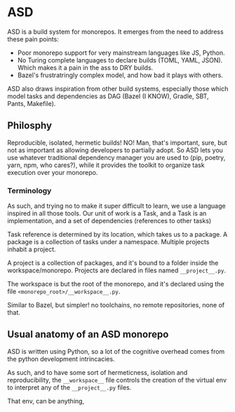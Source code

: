 # ASD
ASD is a build system for monorepos. It emerges from the need to address these pain points:

* Poor monorepo support for very mainstream languages like JS, Python.
* No Turing complete languages to declare builds (TOML, YAML, JSON). Which makes it a pain in the ass to DRY builds.
* Bazel's frustratringly complex model, and how bad it plays with others.

ASD also draws inspiration from other build systems, especially those which model tasks and dependencies as DAG (Bazel (I KNOW), Gradle, SBT, Pants, Makefile).

## Philosphy

Reproducible, isolated, hermetic builds! NO! Man, that's important, sure, but not as important as allowing developers to partially adopt. So ASD lets you use whatever traditional dependency manager you are used to (pip, poetry, yarn, npm, who cares?), while it provides the toolkit to organize task execution over your monorepo.

### Terminology
As such, and trying no to make it super difficult to learn, we use a language inspired in all those tools.
Our unit of work is a Task, and a Task is an implementation, and a set of dependencies (references to other tasks)

Task reference is determined by its location, which takes us to a package. A package is a collection of tasks under a namespace. Multiple projects inhabit a project.

A project is a collection of packages, and it's bound to a folder inside the workspace/monorepo. Projects are declared in files named `__project__.py`.

The workspace is but the root of the monorepo, and it's declared using the file `<monorepo_root>/__workspace__.py`.

Similar to Bazel, but simpler! no toolchains, no remote repositories, none of that.

## Usual anatomy of an ASD monorepo

ASD is written using Python, so a lot of the cognitive overhead comes from the python development intrincacies.

As such, and to have some sort of hermeticness, isolation and reproducibility, the `__workspace__` file controls the creation of the virtual env to interpret any of the `__project__.py` files.

That env, can be anything,

